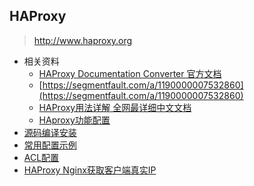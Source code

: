 ## HAProxy
> http://www.haproxy.org

- 相关资料
	- [HAProxy Documentation Converter 官方文档](http://cbonte.github.io/haproxy-dconv/)
	- [https://segmentfault.com/a/1190000007532860](https://segmentfault.com/a/1190000007532860)
	- [HAProxy用法详解 全网最详细中文文档](http://www.ttlsa.com/linux/haproxy-study-tutorial/)
	- [HAproxy功能配置](https://www.jianshu.com/p/8af373981cfe)
- [源码编译安装](install.md)
- [常用配置示例](config.md)
- [ACL配置](ACL.md)
- [HAProxy Nginx获取客户端真实IP](real_ip.md)